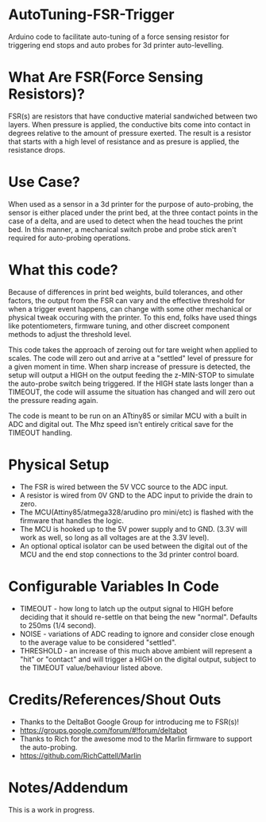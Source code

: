 AutoTuning-FSR-Trigger
======================

Arduino code to facilitate auto-tuning of a force sensing resistor for triggering end stops and auto probes for 3d printer auto-levelling.


What Are FSR(Force Sensing Resistors)?
======================================

FSR(s) are resistors that have conductive material sandwiched between two layers. When pressure is applied, the conductive bits come into contact in degrees relative to the amount of pressure exerted. The result is a resistor that starts with a high level of resistance and as presure is applied, the resistance drops.

Use Case?
=========

When used as a sensor in a 3d printer for the purpose of auto-probing, the sensor is either placed under the print bed, at the three contact points in the case of a delta, and are used to detect when the head touches the print bed. In this manner, a mechanical switch probe and probe stick aren't required for auto-probing operations.

What this code?
===============

Because of differences in print bed weights, build tolerances, and other factors, the output from the FSR can vary and the effective threshold for when a trigger event happens, can change with some other mechanical or physical tweak occuring with the printer. To this end, folks have used things like potentiometers, firmware tuning, and other discreet component methods to adjust the threshold level.

This code takes the approach of zeroing out for tare weight when applied to scales. The code will zero out and arrive at a "settled" level of pressure for a given moment in time. When sharp increase of pressure is detected, the setup will output a HIGH on the output feeding the z-MIN-STOP to simulate the auto-probe switch being triggered. If the HIGH state lasts longer than a TIMEOUT, the code will assume the situation has changed and will zero out the pressure reading again. 

The code is meant to be run on an ATtiny85 or similar MCU with a built in ADC and digital out. The Mhz speed isn't entirely critical save for the TIMEOUT handling.

Physical Setup
==============

* The FSR is wired between the 5V VCC source to the ADC input. 
* A resistor is wired from 0V GND to the ADC input to privide the drain to zero.
* The MCU(Attiny85/atmega328/arudino pro mini/etc) is flashed with the firmware that handles the logic.
* The MCU is hooked up to the 5V power supply and to GND. (3.3V will work as well, so long as all voltages are at the 3.3V level).
* An optional optical isolator can be used between the digital out of the MCU and the end stop connections to the 3d printer control board.

Configurable Variables In Code
================================

* TIMEOUT - how long to latch up the output signal to HIGH before deciding that it should re-settle on that being the new "normal". Defaults to 250ms (1/4 second).
* NOISE - variations of ADC reading to ignore and consider close enough to the average value to be considered "settled".
* THRESHOLD - an increase of this much above ambient will represent a "hit" or "contact" and will trigger a HIGH on the digital output, subject to the TIMEOUT value/behaviour listed above.

Credits/References/Shout Outs
=============================

* Thanks to the DeltaBot Google Group for introducing me to FSR(s)!
* https://groups.google.com/forum/#!forum/deltabot
* Thanks to Rich for the awesome mod to the Marlin firmware to support the auto-probing.
* https://github.com/RichCattell/Marlin


Notes/Addendum
==============

This is a work in progress.
